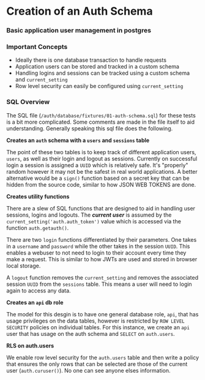 # Creation of an Auth Schema

### Basic application user management in postgres

### Important Concepts

- Ideally there is one database transaction to handle requests
- Application users can be stored and tracked in a custom schema
- Handling logins and sessions can be tracked using a custom schema and `current_setting`
- Row level security can easily be configured using `current_setting`

### SQL Overview

The SQL file (`/auth/database/fixtures/01-auth-schema.sql`) for these tests is a bit more complicated. Some comments are made in the file itself to aid understanding. Generally speaking this sql file does the following.

**Creates an `auth` schema with a `users` and `sessions` table**

The point of these two tables is to keep track of different application users, `users`, as well as their login and logout as sessions. Currently on successful login a session is assigned a `UUID` which is relatively safe. It's "properly" random however it may not be the safest in real world applications. A better alternative would be a `sign()` function based on a secret key that can be hidden from the source code, similar to how JSON WEB TOKENS are done.

**Creates utility functions**

There are a slew of SQL functions that are designed to aid in handling user sessions, logins and logouts. The **_current user_** is assumed by the `current_setting('auth.auth_token')` value which is accessed via the function `auth.getauth()`.

There are two `login` functions differentiated by their parameters. One takes in a `username` and `password` while the other takes in the session `UUID`. This enables a webuser to not need to login to their account every time they make a request. This is similar to how JWTs are used and stored in browser local storage.

A `logout` function removes the `current_setting` and removes the associated session `UUID` from the `sessions` table. This means a user will need to login again to access any data.

**Creates an `api` db role**

The model for this desgin is to have one general database role, `api`, that has usage privileges on the data tables, however is restricted by `ROW LEVEL SECURITY` policies on individual tables. For this instance, we create an `api` user that has usage on the auth schema and `SELECT` on `auth.users`.

**RLS on auth.users**

We enable row level security for the `auth.users` table and then write a policy that ensures the only rows that can be selected are those of the current user (`auth.curuser()`). No one can see anyone elses information.
